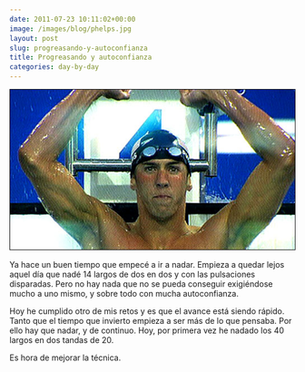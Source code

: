 ```yaml
---
date: 2011-07-23 10:11:02+00:00
image: /images/blog/phelps.jpg
layout: post
slug: progreasando-y-autoconfianza
title: Progreasando y autoconfianza
categories: day-by-day
---
```


![](/images/blog/phelps.jpg)

Ya hace un buen tiempo que empecé a ir a nadar. Empieza a quedar lejos aquel día que nadé 14 largos de dos en dos y con las pulsaciones disparadas. Pero no hay nada que no se pueda conseguir exigiéndose mucho a uno mismo, y sobre todo con mucha autoconfianza. 

Hoy he cumplido otro de mis retos y es que el avance está siendo rápido. Tanto que el tiempo que invierto empieza a ser más de lo que pensaba. Por ello hay que nadar, y de continuo. Hoy, por primera vez he nadado los 40 largos en dos tandas de 20.

Es hora de mejorar la técnica.
